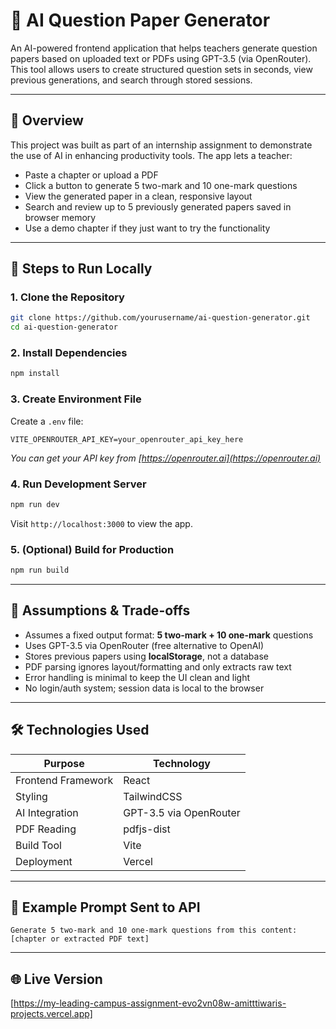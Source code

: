 # 📘 AI Question Paper Generator

An AI-powered frontend application that helps teachers generate question papers based on uploaded text or PDFs using GPT-3.5 (via OpenRouter). This tool allows users to create structured question sets in seconds, view previous generations, and search through stored sessions.

---

## 🧠 Overview

This project was built as part of an internship assignment to demonstrate the use of AI in enhancing productivity tools. The app lets a teacher:

- Paste a chapter or upload a PDF
- Click a button to generate 5 two-mark and 10 one-mark questions
- View the generated paper in a clean, responsive layout
- Search and review up to 5 previously generated papers saved in browser memory
- Use a demo chapter if they just want to try the functionality

---

## 🚀 Steps to Run Locally

### 1. Clone the Repository
```bash
git clone https://github.com/yourusername/ai-question-generator.git
cd ai-question-generator
```

### 2. Install Dependencies
```bash
npm install
```

### 3. Create Environment File
Create a `.env` file:
```env
VITE_OPENROUTER_API_KEY=your_openrouter_api_key_here
```
*You can get your API key from [https://openrouter.ai](https://openrouter.ai)*

### 4. Run Development Server
```bash
npm run dev
```
Visit `http://localhost:3000` to view the app.

### 5. (Optional) Build for Production
```bash
npm run build
```

---

## 📌 Assumptions & Trade-offs

- Assumes a fixed output format: **5 two-mark + 10 one-mark** questions
- Uses GPT-3.5 via OpenRouter (free alternative to OpenAI)
- Stores previous papers using **localStorage**, not a database
- PDF parsing ignores layout/formatting and only extracts raw text
- Error handling is minimal to keep the UI clean and light
- No login/auth system; session data is local to the browser

---

## 🛠️ Technologies Used

| Purpose                     | Technology             |
|-----------------------------|-------------------------|
| Frontend Framework         | React                   |
| Styling                    | TailwindCSS             |
| AI Integration             | GPT-3.5 via OpenRouter  |
| PDF Reading                | pdfjs-dist              |
| Build Tool                 | Vite                    |
| Deployment                 | Vercel                  |

---

## 🧾 Example Prompt Sent to API
```
Generate 5 two-mark and 10 one-mark questions from this content:
[chapter or extracted PDF text]
```

---

## 🌐 Live Version 
[https://my-leading-campus-assignment-evo2vn08w-amitttiwaris-projects.vercel.app]
